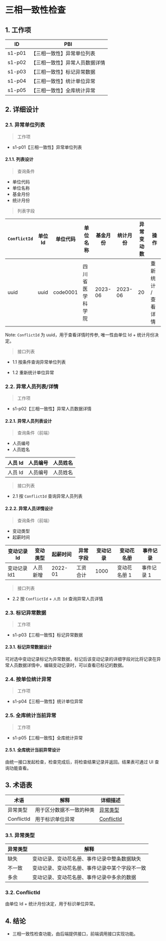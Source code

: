# 三相一致性检查

## 1. 工作项

| ID     | PBI                            |
| ------ | ------------------------------ |
| s1-p01 | 【三相一致性】异常单位列表     |
| s1-p02 | 【三相一致性】异常人员数据详情 |
| s1-p03 | 【三相一致性】标记异常数据     |
| s1-p04 | 【三相一致性】统计单位异常     |
| s1-p05 | 【三相一致性】全库统计异常     |

## 2. 详细设计

### 2.1. 异常单位列表

> 工作项

- s1-p01【三相一致性】异常单位列表

#### 2.1.1. 列表设计

> 查询条件

- 单位代码
- 单位名称
- 基金月份
- 统计月份

> 列表字段

| `ConflictId` | 单位 Id | 单位代码 | 单位名称         | 基金月份 | 统计月份 | 异常变动数 | 操作                |
| ------------ | ------- | -------- | ---------------- | -------- | -------- | ---------- | ------------------- |
| uuid         | uuid    | code0001 | 四川省医学科学院 | 2023-06  | 2023-06  | 20         | 重新统计 / 查看详情 |

Note: `ConflictId` 为 uuid，用于查看详情时传参, 唯一性由单位 Id + 统计月份决定。

> 接口列表

- 1.1 按条件查询异常单位列表

- 1.2 重新统计单位异常

### 2.2. 异常人员列表/详情

> 工作项

- s1-p02【三相一致性】异常人员数据详情

#### 2.2.1. 异常人员列表设计

> 查询条件（前端）

- 人员编号
- 人员姓名

| 人员 Id | 人员编号 | 人员姓名 |
| ------- | -------- | -------- |
| 人员 Id | 人员编号 | 人员姓名 |

> 接口列表

- 2.1 按 `ConflictId` 查询异常人员列表

#### 2.2.2. 异常人员详情设计

> 查询条件（前端）

- 变动类型
- 起薪时间

| 变动记录 Id  | 变动类型 | 起薪时间 | 异常字段 | 变动记录 | 变动花名册   | 事件记录   |
| ------------ | -------- | -------- | -------- | -------- | ------------ | ---------- |
| 变动记录 Id1 | 人员新增 | 2022-01  | 工资合计 | 1000     | 变动花名册 1 | 事件记录 1 |

> 接口列表

- 2.2 按 `ConflictId` + `人员 Id` 查询异常人员详情

### 2.3. 标记异常数据

> 工作项

- s1-p03【三相一致性】标记异常数据

#### 2.3.1. 标记异常数据设计

可对选中变动记录标记为异常数据，标记后该变动记录的详细字段对比将记录在异常人员数据详情中，编辑变动记录时，可以查看已标记的数据。

### 2.4. 按单位统计异常

> 工作项

- s1-p04【三相一致性】统计单位异常

### 2.5. 全库统计当前异常

> 工作项

- s1-p05【三相一致性】全库统计异常

#### 2.5.1. 全库统计当前异常设计

由统一接口发起检查，检查完成后，将检查结果记录并返回。结果表可通过 UI 查询功能查看。

## 3. 术语表

| 术语       | 解释                     | 详细描述                     |
| ---------- | ------------------------ | ---------------------------- |
| 异常类型   | 用于区分数据不一致的种类 | [异常类型](#31-异常类型)     |
| ConflictId | 用于标识单位异常         | [ConflictId](#32-conflictid) |

### 3.1. 异常类型

| 异常类型 | 解释                                           |
| -------- | ---------------------------------------------- |
| 缺失     | 变动记录、变动花名册、事件记录中整条数据缺失   |
| 不一致   | 变动记录、变动花名册、事件记录中某个字段不一致 |
| 多余     | 变动记录、变动花名册、事件记录中多余的数据     |

### 3.2. ConflictId

由单位 Id + 统计月份决定，用于标识单位异常。

## 4. 结论

- 三相一致性检查功能，由后端提供接口，前端调用接口实现功能。
